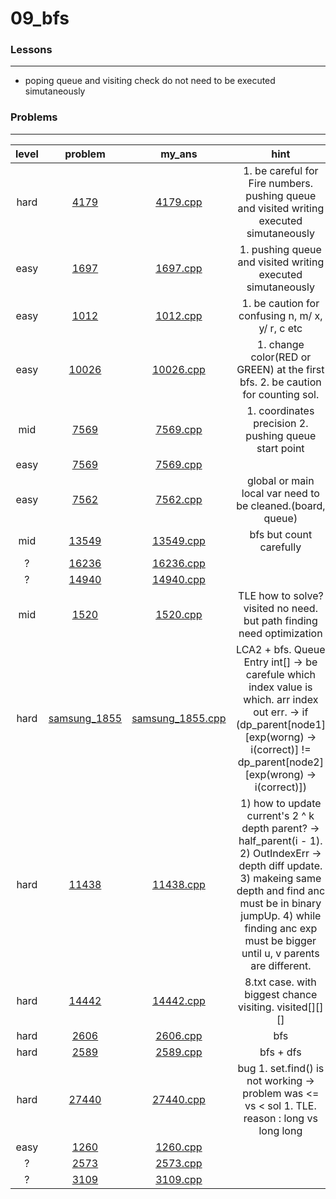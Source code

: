 # 09_bfs

### Lessons
---
* poping queue and visiting check do not need to be executed simutaneously

### Problems
---

| level | problem | my_ans | hint |
| :--: | :--: | :--: | :--: |
| hard | [4179](https://www.acmicpc.net/problem/4179) | [4179.cpp](./4179/4179.cpp) | 1. be careful for Fire numbers. pushing queue and visited writing executed simutaneously |
| easy | [1697](https://www.acmicpc.net/problem/1697) | [1697.cpp](./1697/1697.cpp) | 1. pushing queue and visited writing executed simutaneously |
| easy | [1012](https://www.acmicpc.net/problem/1012) | [1012.cpp](./1012/1012.cpp) | 1. be caution for confusing n, m/ x, y/ r, c etc |
| easy | [10026](https://www.acmicpc.net/problem/10026) | [10026.cpp](./10026/10026.cpp) | 1. change color(RED or GREEN) at the first bfs. 2. be caution for counting sol. |
| mid | [7569](https://www.acmicpc.net/problem/7569) | [7569.cpp](./7569/7569.cpp) | 1. coordinates precision 2. pushing queue start point |
| easy | [7569](https://www.acmicpc.net/problem/7576) | [7569.cpp](./7569/7569.cpp) | |
| easy | [7562](https://www.acmicpc.net/problem/7562) | [7562.cpp](./7562/7562.cpp) | global or main local var need to be cleaned.(board, queue) |
| mid | [13549](https://www.acmicpc.net/problem/13549) | [13549.cpp](./13549/13549.cpp) | bfs but count carefully |
| ? | [16236](https://www.acmicpc.net/problem/16236) | [16236.cpp](./16236/16236.cpp) |  |
| ? | [14940](https://www.acmicpc.net/problem/14940) | [14940.cpp](./14940/14940.cpp) |  |
| mid | [1520](https://www.acmicpc.net/problem/1520) | [1520.cpp](./1520/1520.cpp) | TLE how to solve? visited no need. but path finding need optimization |
| hard | [samsung_1855](https://swexpertacademy.com/main/code/problem/problemDetail.do?contestProbId=AV5LnipaDvwDFAXc) | [samsung_1855.cpp](./samsung_1855/samsung_1855.cpp) | LCA2 + bfs. Queue Entry int[] -> be carefule which index value is which. arr index out err. -> if (dp_parent[node1][exp(worng) -> i(correct)] != dp_parent[node2][exp(wrong) -> i(correct)]) |
| hard | [11438](https://www.acmicpc.net/problem/11438) | [11438.cpp](./11438/11438.cpp) | 1) how to update current's 2 ^ k depth parent? -> half_parent(i - 1). 2) OutIndexErr -> depth diff update. 3) makeing same depth and find anc must be in binary jumpUp. 4) while finding anc exp must be bigger until u, v parents are different. |
| hard | [14442](https://www.acmicpc.net/problem/14442) | [14442.cpp](./14442/14442.cpp) | 8.txt case. with biggest chance visiting. visited[][][] |
| hard | [2606](https://www.acmicpc.net/problem/2606) | [2606.cpp](./2606/2606.cpp) | bfs |
| hard | [2589](https://www.acmicpc.net/problem/2589) | [2589.cpp](./2589/2589.cpp) | bfs + dfs |
| hard | [27440](https://www.acmicpc.net/problem/27440) | [27440.cpp](./27440/27440.cpp) | bug 1. set.find() is not working -> problem was <= vs <  sol 1. TLE. reason : long vs long long |
| easy | [1260](https://www.acmicpc.net/problem/1260) | [1260.cpp](./1260/1260.cpp) |  |
| ? | [2573](https://www.acmicpc.net/problem/2573) | [2573.cpp](./2573/2573.cpp) |  |
| ? | [3109](https://www.acmicpc.net/problem/3109) | [3109.cpp](./3109/3109.cpp) |  |
